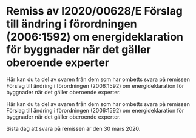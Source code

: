 # Remiss av I2020/00628/E Förslag till ändring i förordningen (2006:1592) om energideklaration för byggnader när det gäller oberoende experter

Här kan du ta del av svaren från dem som har ombetts svara på remissen Förslag till ändring i förordningen (2006:1592) om energideklaration för byggnader när det gäller oberoende experter.

Här kan du ta del av svaren från dem som har ombetts svara på remissen Förslag till ändring i förordningen (2006:1592) om energideklaration för byggnader när det gäller oberoende experter.

Sista dag att svara på remissen är den 30 mars 2020.
